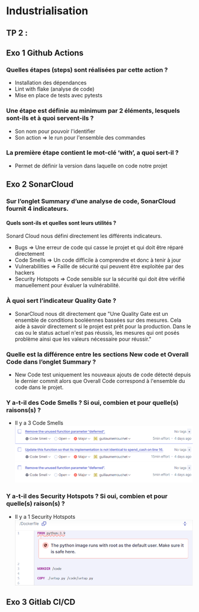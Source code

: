 # Industrialisation

## TP 2 :

## Exo 1 Github Actions

### Quelles étapes (steps) sont réalisées par cette action ?

- Installation des dépendances
- Lint with flake (analyse de code)
- Mise en place de tests avec pytests

### Une étape est définie au minimum par 2 éléments, lesquels sont-ils et à quoi servent-ils ?

- Son nom pour pouvoir l'identifier
- Son action => le run pour l'ensemble des commandes

### La première étape contient le mot-clé ‘with’, a quoi sert-il ?

- Permet de définir la version dans laquelle on code notre projet

## Exo 2 SonarCloud

### Sur l’onglet Summary d’une analyse de code, SonarCloud fournit 4 indicateurs.

#### Quels sont-ils et quelles sont leurs utilités ?

Sonard Cloud nous défini directement les différents indicateurs.

- Bugs => Une erreur de code qui casse le projet et qui doit être réparé directement
- Code Smells => Un code difficile à comprendre et donc à tenir à jour
- Vulnerabilities => Faille de sécurité qui peuvent être exploitée par des hackers
- Security Hotspots => Code sensible sur la sécurité qui doit être vérifié manuellement pour évaluer la vulnérabilité.

### À quoi sert l’indicateur Quality Gate ?

- SonarCloud nous dit directement que "Une Quality Gate est un ensemble de conditions booléennes bassées sur des mesures. Cela aide à savoir directement si le projet est prêt pour la production. Dans le cas ou le status actuel n'est pas réussis, les mesures qui ont posés problème ainsi que les valeurs nécessaire pour réussir."

### Quelle est la différence entre les sections New code et Overall Code dans l’onglet Summary ?

- New Code test uniquement les nouveaux ajouts de code détecté depuis le dernier commit alors que Overall Code correspond à l'ensemble du code dans le projet.

### Y a-t-il des Code Smells ? Si oui, combien et pour quelle(s) raisons(s) ?

- Il y a 3 Code Smells
  ![CodeSmells](CodeSmells.png)

### Y a-t-il des Security Hotspots ? Si oui, combien et pour quelle(s) raison(s) ?

- Il y a 1 Security Hotspots
  ![Hotspots](Hotspots.png)

## Exo 3 Gitlab CI/CD
